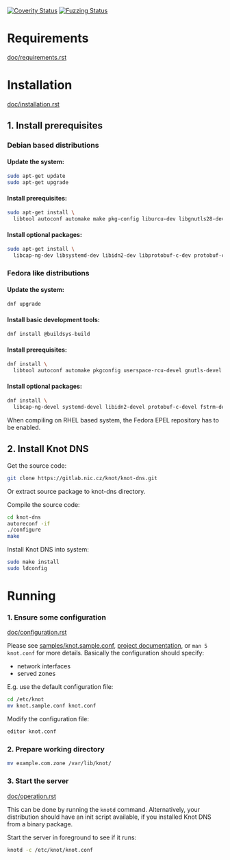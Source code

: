 [![Coverity Status](https://img.shields.io/coverity/scan/knot-dns.svg)](https://scan.coverity.com/projects/knot-dns)
[![Fuzzing Status](https://oss-fuzz-build-logs.storage.googleapis.com/badges/knot-dns.svg)](https://bugs.chromium.org/p/oss-fuzz/issues/list?sort=-opened&can=1&q=proj:knot-dns)

# Requirements

[doc/requirements.rst](doc/requirements.rst)

# Installation

[doc/installation.rst](doc/installation.rst)

## 1. Install prerequisites

### Debian based distributions

#### Update the system:
```bash
sudo apt-get update
sudo apt-get upgrade
```

#### Install prerequisites:
```bash
sudo apt-get install \
  libtool autoconf automake make pkg-config liburcu-dev libgnutls28-dev libedit-dev liblmdb-dev
```

#### Install optional packages:
```bash
sudo apt-get install \
  libcap-ng-dev libsystemd-dev libidn2-dev libprotobuf-c-dev protobuf-c-compiler libfstrm-dev libmaxminddb-dev libnghttp2-dev libbpf-dev libxdp-dev libmnl-dev python3-sphinx python3-sphinx-panels softhsm2
```

### Fedora like distributions

#### Update the system:
```bash
dnf upgrade
```

#### Install basic development tools:
```bash
dnf install @buildsys-build
```

#### Install prerequisites:
```bash
dnf install \
  libtool autoconf automake pkgconfig userspace-rcu-devel gnutls-devel libedit-devel lmdb-devel
```

#### Install optional packages:
```bash
dnf install \
  libcap-ng-devel systemd-devel libidn2-devel protobuf-c-devel fstrm-devel libmaxminddb-devel libnghttp2-devel libbpf-devel libxdp-devel libmnl-devel python-sphinx python-sphinx-panels softhsm
```

When compiling on RHEL based system, the Fedora EPEL repository has to be
enabled.

## 2. Install Knot DNS

Get the source code:
```bash
git clone https://gitlab.nic.cz/knot/knot-dns.git
```
Or extract source package to knot-dns directory.

Compile the source code:
```bash
cd knot-dns
autoreconf -if
./configure
make
```

Install Knot DNS into system:
```bash
sudo make install
sudo ldconfig
```

# Running

### 1. Ensure some configuration

[doc/configuration.rst](doc/configuration.rst)

Please see [samples/knot.sample.conf](samples/knot.sample.conf),
[project documentation](https://www.knot-dns.cz/documentation/),
or `man 5 knot.conf` for more details. Basically the configuration should specify:
- network interfaces
- served zones

E.g. use the default configuration file:
```bash
cd /etc/knot
mv knot.sample.conf knot.conf
```
Modify the configuration file:
```bash
editor knot.conf
```

### 2. Prepare working directory

```bash
mv example.com.zone /var/lib/knot/
```

### 3. Start the server

[doc/operation.rst](doc/operation.rst)

This can be done by running the `knotd` command. Alternatively, your distribution
should have an init script available, if you installed Knot DNS from a binary package.

Start the server in foreground to see if it runs:
```bash
knotd -c /etc/knot/knot.conf
```
